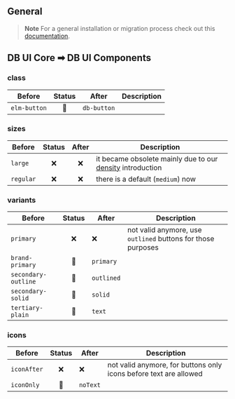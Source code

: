 ## General

> **Note**
> For a general installation or migration process check out
> this [documentation](https://www.npmjs.com/package/@db-ui/components).

## DB UI Core ➡ DB UI Components

### class

| Before       | Status | After       | Description |
| ------------ | :----: | ----------- | ----------- |
| `elm-button` |   🔁   | `db-button` |             |

### sizes

| Before    | Status | After | Description                                                                                                                                                                                   |
| --------- | :----: | :---: | --------------------------------------------------------------------------------------------------------------------------------------------------------------------------------------------- |
| `large`   |   ❌   |  ❌   | it became obsolete mainly due to our [density](https://marketingportal.extranet.deutschebahn.com/marketingportal/Design-Anwendungen/db-ux-design-system-v3/principles/densities) introduction |
| `regular` |   ❌   |  ❌   | there is a default (`medium`) now                                                                                                                                                             |

### variants

| Before              | Status | After      | Description                                                  |
| ------------------- | :----: | ---------- | ------------------------------------------------------------ |
| `primary`           |   ❌   | ❌         | not valid anymore, use `outlined` buttons for those purposes |
| `brand-primary`     |   🔁   | `primary`  |                                                              |
| `secondary-outline` |   🔁   | `outlined` |                                                              |
| `secondary-solid`   |   🔁   | `solid`    |                                                              |
| `tertiary-plain`    |   🔁   | `text`     |                                                              |

### icons

| Before      | Status | After    | Description                                                       |
| ----------- | :----: | -------- | ----------------------------------------------------------------- |
| `iconAfter` |   ❌   | ❌       | not valid anymore, for buttons only icons before text are allowed |
| `iconOnly`  |   🔁   | `noText` |                                                                   |
